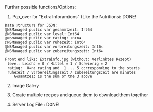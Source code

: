 
Further possible functions/Options:


 1.  Pop_over for "Extra Inforamtions" (Like the Nutritions): DONE!

    Data structure for JSON:
    @NSManaged public var gesammtzeit: Int64
    @NSManaged public var level: Int64
    @NSManaged public var rating: Int64
    @NSManaged public var ruhezeit: Int64
    @NSManaged public var vorbreitungszeit: Int64
    @NSManaged public var zubereitungszeit: Int64
   
    Front end like: Extrainfo.jpg (without: Verlinktes Rezept)
     level: Leicht = 0 / Mittel = 1 / Schwierig = 2
     rating:  0=no rating and  1 ... 5 corresponding to the starts
     ruhezeit / vorbereitungszeit / zubereitungszeit are minutes
        Gesamtzeit is the sum of the 3 above
   

2.  Image Galery

3.  Create multiple recipes and queue them to download them together

4.  Server Log File : DONE!
